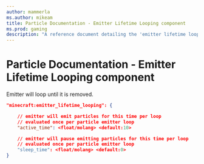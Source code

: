 ```yaml
---
author: mammerla
ms.author: mikeam
title: Particle Documentation - Emitter Lifetime Looping component
ms.prod: gaming
description: "A reference document detailing the 'emitter lifetime looping' particle component"
---
```


# Particle Documentation - Emitter Lifetime Looping component

Emitter will loop until it is removed.

```json
"minecraft:emitter_lifetime_looping": {

    // emitter will emit particles for this time per loop
    // evaluated once per particle emitter loop
    "active_time": <float/molang> <default:10>

    // emitter will pause emitting particles for this time per loop
    // evaluated once per particle emitter loop
    "sleep_time": <float/molang> <default:0>
}
```

